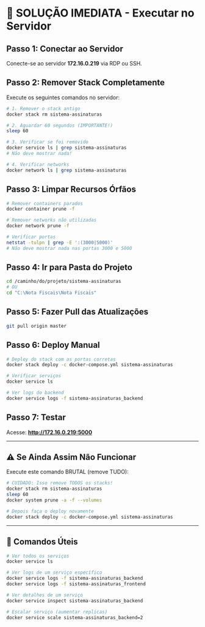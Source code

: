 # 🚨 SOLUÇÃO IMEDIATA - Executar no Servidor

## Passo 1: Conectar ao Servidor

Conecte-se ao servidor **172.16.0.219** via RDP ou SSH.

## Passo 2: Remover Stack Completamente

Execute os seguintes comandos no servidor:

```bash
# 1. Remover o stack antigo
docker stack rm sistema-assinaturas

# 2. Aguardar 60 segundos (IMPORTANTE!)
sleep 60

# 3. Verificar se foi removido
docker service ls | grep sistema-assinaturas
# Não deve mostrar nada!

# 4. Verificar networks
docker network ls | grep sistema-assinaturas
```

## Passo 3: Limpar Recursos Órfãos

```bash
# Remover containers parados
docker container prune -f

# Remover networks não utilizadas
docker network prune -f

# Verificar portas
netstat -tulpn | grep -E ':(3000|5000)'
# Não deve mostrar nada nas portas 3000 e 5000
```

## Passo 4: Ir para Pasta do Projeto

```bash
cd /caminho/do/projeto/sistema-assinaturas
# OU
cd "C:\Nota Fiscais\Nota Fiscais"
```

## Passo 5: Fazer Pull das Atualizações

```bash
git pull origin master
```

## Passo 6: Deploy Manual

```bash
# Deploy do stack com as portas corretas
docker stack deploy -c docker-compose.yml sistema-assinaturas

# Verificar serviços
docker service ls

# Ver logs do backend
docker service logs -f sistema-assinaturas_backend
```

## Passo 7: Testar

Acesse: **http://172.16.0.219:5000**

---

## ⚠️ Se Ainda Assim Não Funcionar

Execute este comando BRUTAL (remove TUDO):

```bash
# CUIDADO: Isso remove TODOS os stacks!
docker stack rm sistema-assinaturas
sleep 60
docker system prune -a -f --volumes

# Depois faça o deploy novamente
docker stack deploy -c docker-compose.yml sistema-assinaturas
```

---

## 📝 Comandos Úteis

```bash
# Ver todos os serviços
docker service ls

# Ver logs de um serviço específico
docker service logs -f sistema-assinaturas_backend
docker service logs -f sistema-assinaturas_frontend

# Ver detalhes de um serviço
docker service inspect sistema-assinaturas_backend

# Escalar serviço (aumentar replicas)
docker service scale sistema-assinaturas_backend=2
```

